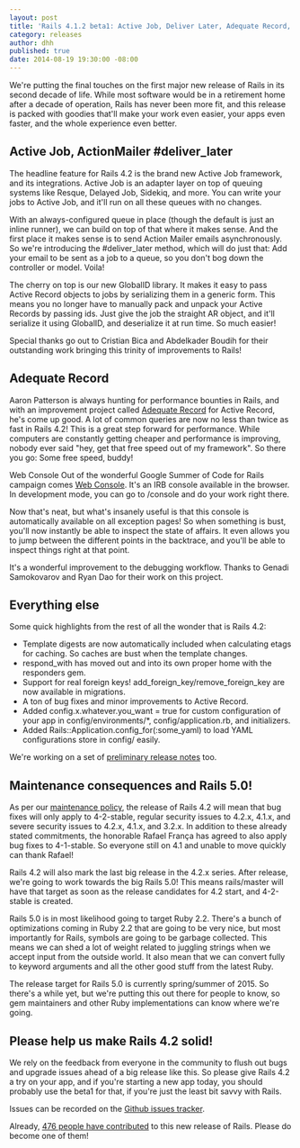 ```yaml
---
layout: post
title: 'Rails 4.1.2 beta1: Active Job, Deliver Later, Adequate Record, Web Console'
category: releases
author: dhh
published: true
date: 2014-08-19 19:30:00 -08:00
---
```

We're putting the final touches on the first major new release of Rails in its second decade of life. While most software would be in a retirement home after a decade of operation, Rails has never been more fit, and this release is packed with goodies that'll make your work even easier, your apps even faster, and the whole experience even better.

## Active Job, ActionMailer #deliver_later
The headline feature for Rails 4.2 is the brand new Active Job framework, and its integrations. Active Job is an adapter layer on top of queuing systems like Resque, Delayed Job, Sidekiq, and more. You can write your jobs to Active Job, and it'll run on all these queues with no changes.

With an always-configured queue in place (though the default is just an inline runner), we can build on top of that where it makes sense. And the first place it makes sense is to send Action Mailer emails asynchronously. So we're introducing the #deliver_later method, which will do just that: Add your email to be sent as a job to a queue, so you don't bog down the controller or model. Voila!

The cherry on top is our new GlobalID library. It makes it easy to pass Active Record objects to jobs by serializing them in a generic form. This means you no longer have to manually pack and unpack your Active Records by passing ids. Just give the job the straight AR object, and it'll serialize it using GlobalID, and deserialize it at run time. So much easier!

Special thanks go out to Cristian Bica and Abdelkader Boudih for their outstanding work bringing this trinity of improvements to Rails!


## Adequate Record
Aaron Patterson is always hunting for performance bounties in Rails, and with an improvement project called <a href="http://tenderlovemaking.com/2014/02/19/adequaterecord-pro-like-activerecord.html">Adequate Record</a> for Active Record, he's come up good. A lot of common queries are now no less than twice as fast in Rails 4.2! This is a great step forward for performance. While computers are constantly getting cheaper and performance is improving, nobody ever said "hey, get that free speed out of my framework". So there you go: Some free speed, buddy!


Web Console
Out of the wonderful Google Summer of Code for Rails campaign comes <a href="https://github.com/rails/web-console">Web Console</a>. It's an IRB console available in the browser. In development mode, you can go to /console and do your work right there. 

Now that's neat, but what's insanely useful is that this console is automatically available on all exception pages! So when something is bust, you'll now instantly be able to inspect the state of affairs. It even allows you to jump between the different points in the backtrace, and you'll be able to inspect things right at that point.

It's a wonderful improvement to the debugging workflow. Thanks to Genadi Samokovarov and Ryan Dao for their work on this project.


## Everything else
Some quick highlights from the rest of all the wonder that is Rails 4.2:

* Template digests are now automatically included when calculating etags for caching. So caches are bust when the template changes.
* respond_with has moved out and into its own proper home with the responders gem.
* Support for real foreign keys! add_foreign_key/remove_foreign_key are now available in migrations.
* A ton of bug fixes and minor improvements to Active Record.
* Added config.x.whatever.you_want = true for custom configuration of your app in config/environments/*, config/application.rb, and initializers.
* Added Rails::Application.config_for(:some_yaml) to load YAML configurations store in config/ easily.

We're working on a set of <a href="http://edgeguides.rubyonrails.org/4_2_release_notes.html">preliminary release notes</a> too.


## Maintenance consequences and Rails 5.0!
As per our <a href="http://guides.rubyonrails.org/maintenance_policy.html">maintenance policy</a>, the release of Rails 4.2 will mean that bug fixes will only apply to 4-2-stable, regular security issues to 4.2.x, 4.1.x, and severe security issues to 4.2.x, 4.1.x, and 3.2.x. In addition to these already stated commitments, the honorable Rafael França has agreed to also apply bug fixes to 4-1-stable. So everyone still on 4.1 and unable to move quickly can thank Rafael!

Rails 4.2 will also mark the last big release in the 4.2.x series. After release, we're going to work towards the big Rails 5.0! This means rails/master will have that target as soon as the release candidates for 4.2 start, and 4-2-stable is created.

Rails 5.0 is in most likelihood going to target Ruby 2.2. There's a bunch of optimizations coming in Ruby 2.2 that are going to be very nice, but most importantly for Rails, symbols are going to be garbage collected. This means we can shed a lot of weight related to juggling strings when we accept input from the outside world. It also mean that we can convert fully to keyword arguments and all the other good stuff from the latest Ruby.

The release target for Rails 5.0 is currently spring/summer of 2015. So there's a while yet, but we're putting this out there for people to know, so gem maintainers and other Ruby implementations can know where we're going.


## Please help us make Rails 4.2 solid!
We rely on the feedback from everyone in the community to flush out bugs and upgrade issues ahead of a big release like this. So please give Rails 4.2 a try on your app, and if you're starting a new app today, you should probably use the beta1 for that, if you're just the least bit savvy with Rails.

Issues can be recorded on the <a href="https://github.com/rails/rails/ISSU">Github issues tracker</a>.

Already, <a href="http://contributors.rubyonrails.org/edge/contributors">476 people have contributed</a> to this new release of Rails. Please do become one of them!
